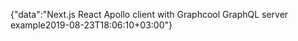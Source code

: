 {"data":"Next.js React Apollo client with Graphcool GraphQL server example2019-08-23T18:06:10+03:00"}
